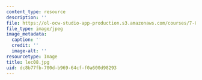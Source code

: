 ```yaml
---
content_type: resource
description: ''
file: https://ol-ocw-studio-app-production.s3.amazonaws.com/courses/7-012-introduction-to-biology-fall-2004/dc8b77fb700db96964cff0a600d98293_lec08.jpg
file_type: image/jpeg
image_metadata:
  caption: ''
  credit: ''
  image-alt: ''
resourcetype: Image
title: lec08.jpg
uid: dc8b77fb-700d-b969-64cf-f0a600d98293
---
```

